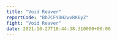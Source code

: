 ```yaml
---
title: "Void Reaver"
reportCode: "Bb7CFY8H2wvRK6yZ"
fight: "Void Reaver"
date: 2021-10-27T18:44:38.310000+00:00
---
```

